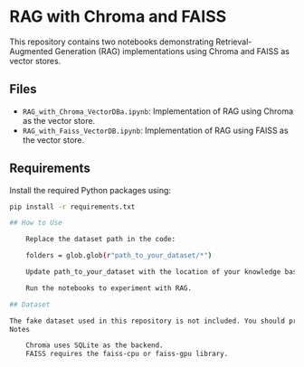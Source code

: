 # RAG with Chroma and FAISS

This repository contains two notebooks demonstrating Retrieval-Augmented Generation (RAG) implementations using Chroma and FAISS as vector stores.

## Files
- `RAG_with_Chroma_VectorDBa.ipynb`: Implementation of RAG using Chroma as the vector store.
- `RAG_with_Faiss_VectorDB.ipynb`: Implementation of RAG using FAISS as the vector store.

## Requirements
Install the required Python packages using:
```bash
pip install -r requirements.txt

## How to Use

    Replace the dataset path in the code:

    folders = glob.glob(r"path_to_your_dataset/*")

    Update path_to_your_dataset with the location of your knowledge base.

    Run the notebooks to experiment with RAG.

## Dataset

The fake dataset used in this repository is not included. You should provide your dataset in a folder where each subfolder contains multiple files for processing.
Notes

    Chroma uses SQLite as the backend.
    FAISS requires the faiss-cpu or faiss-gpu library.
